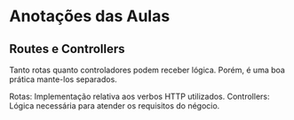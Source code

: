 # Anotações das Aulas

## Routes e Controllers
Tanto rotas quanto controladores podem receber lógica. Porém, é uma
boa prática mante-los separados.

Rotas: Implementação relativa aos verbos HTTP utilizados.
Controllers: Lógica necessária para atender os requisitos do négocio.